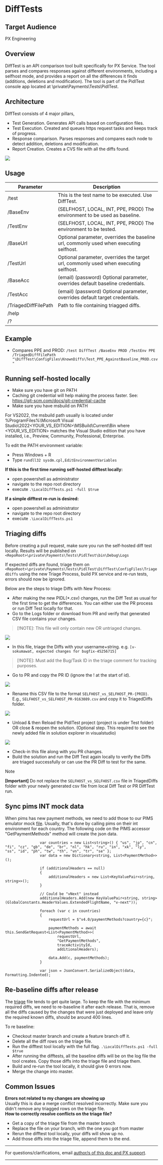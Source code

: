 # DiffTests

## Target Audience
PX Engineering

## Overview
DiffTest is an API comparison tool built specifically for PX Service. The tool parses and compares responses against different environments, including a selfhost mode, and provides a report on all the differences it finds (additions, deletions and modification). The tool is part of the PidlTest console app located at <reporoot>\private\Payments\Tests\PidlTest.

## Architecture
DiffTest consists of 4 major pillars, 

- Test Generation. Generates API calls based on configuration files.
- Test Execution. Created and queues https request tasks and keeps track of progress.
- Response comparison. Parses responses and compares each node to detect addition, deletions and modification.
- Report Creation. Creates a CVS file with all the diffs found.

![](../../images/DiffTestArch.PNG)

## Usage
|Parameter|Description|
|-----|------|
|/test|This is the test name to be executed. Use DiffTest.|
|/BaseEnv|(SELFHOST, LOCAL, INT, PPE, PROD) The environment to be used as baseline.|
|/TestEnv|(SELFHOST, LOCAL, INT, PPE, PROD) The environment to be tested.|
|/BaseUrl|Optional parameter, overrides the baseline url, commonly used when executing selfhost.|
|/TestUrl|Optional parameter, overrides the target url, commonly used when executing selfhost.|
|/BaseAcc|(email) (password) Optional parameter, overrides default baseline credentials.|
|/TestAcc|(email) (password) Optional parameter, overrides default target credentials.|
|/TriagedDiffFilePath|Path to file containing triagged diffs.|
|/help||
|/?||

## Example
- Compares PPE and PROD: `/test DiffTest /BaseEnv PROD /TestEnv PPE /TriagedDiffFilePath "\DiffTest\ConfigFiles\KnownDiffs\Test_PPE_AgainstBaseline_PROD.csv"`

## Running self-hosted locally
- Make sure you have git on PATH
- Caching git credential will help making the process faster. See: https://git-scm.com/docs/git-credential-cache
- Make sure you have msbuild on PATH

For VS2022, the msbuild path usually is located under %ProgramFiles%\Microsoft Visual Studio\2022\<YOUR_VS_EDITION>\MSBuild\Current\Bin where <YOUR_VS_EDITION> matches the Visual Studio edition that you have installed, i.e., Preview, Community, Professional, Enterprise.

To edit the PATH environment variable:
- Press Windows + R
- Type `rundll32 sysdm.cpl,EditEnvironmentVariables`

**If this is the first time running self-hosted difftest locally:**
- open powershell as administrator
- navigate to the repo root directory
- execute `.\LocalDiffTests.ps1 -full $true`

**If a simple difftest re-run is desired:**
- open powershell as administrator
- navigate to the repo root directory
- execute `.\LocalDiffTests.ps1`

## Triaging diffs
Before creating a pull request, make sure you run the self-hosted diff test locally.
Results will be published on `<RepoRoot>\private\Payments\Tests\PidlTest\bin\Debug\Logs`

If expected diffs are found, triage them on `<RepoRoot>\private\Payments\Tests\PidlTest\DiffTest\ConfigFiles\TriagedDiffs` using the new Triage Process, build PX service and re-run tests, errors should now be ignored.

Below are the steps to triage Diffs with New Process:
- After making the new PIDL(*.csv) changes, run the Diff Test as usual for the first time to get the differences. You can either use the PR process or run Diff Test locally for that.
- Go to the Logs folder or download from PR and verify that generated CSV file contains your changes. 
>[!NOTE]: This file will only contain new OR untriaged changes.

![](../../images/difftest/DiffTest-Triage-1.PNG)

- In this file, triage the Diffs with your username+string. e.g. `[v-sokumawat, expected changes for bugfix-45256715]` 
>[!NOTE]: Must add the Bug/Task ID in the triage comment for tracking purposes.
- Go to PR and copy the PR ID (ignore the ! at the start of id).

 ![](../../images/difftest/DiffTest-Triage-2.PNG)

- Rename this CSV file to the format `SELFHOST_vs_SELFHOST_PR-{PRID}`. 
  E.g., `SELFHOST_vs_SELFHOST_PR-9163089.csv` and copy it to TriagedDiffs folder.

 ![](../../images/difftest/DiffTest-Triage-3.PNG)

- Unload & then Reload the PidlTest project (project is under Test folder) OR close & reopen the solution. 
(Optional step.  This required to see the newly added file in solution explorer in visualstudio)

 ![](../../images/difftest/DiffTest-Triage-4.PNG)

- Check-in this file along with you PR changes.
- Build the solution and run the Diff Test again locally to verify the Diffs are triaged successfully or can use the PR Diff to test for the same.
 
 >[!NOTE]
**[Important]** Do not replace the `SELFHOST_vs_SELFHOST.csv` file in TriagedDiffs folder with your newly generated csv file from local Diff Test or PR DiffTest run.

## Sync pims INT mock data
When pims has new payment methods, we need to add those to our PIMS emulator mock [file](https://microsoft.visualstudio.com/Universal%20Store/_git/SC.CSPayments.PX?path=%2Fprivate%2FPayments%2FTests%2FEmulators%2FPIMS%2FMocks%2FPaymentMethodsByCountryAugmented.json&version=GBmaster&_a=contents).
Usually, that's done by calling pims on their int environment for each country. The following code on the PIMS accessor "GetPaymentMethods" method will create the json data.

```
                var countries = new List<string>() { "us", "jp", "cn", "fi", "cz", "gb", "de", "br", "nl", "hk", "ru", "in", "xk", "ly", "ss", "id", "ph", "tw", "th", "vn", "tr", "se" };
                var data = new Dictionary<string, List<PaymentMethod>>();

                if (additionalHeaders == null)
                {
                    additionalHeaders = new List<KeyValuePair<string, string>>();
                }

                // Could be "vNext" instead
                additionalHeaders.Add(new KeyValuePair<string, string>(GlobalConstants.HeaderValues.ExtendedFlightName, "v-next"));
                
                foreach (var c in countries)
                {
                    requestUrl = $"v4.0/paymentMethods?country={c}";

                    paymentMethods = await this.SendGetRequest<List<PaymentMethod>>(
                        requestUrl,
                        "GetPaymentMethods",
                        traceActivityId,
                        additionalHeaders);

                    data.Add(c, paymentMethods);
                }

                var json = JsonConvert.SerializeObject(data, Formatting.Indented);
```

## Re-baseline diffs after release
The [triage](https://microsoft.visualstudio.com/Universal%20Store/_git/SC.CSPayments.PX?path=/private/Payments/Tests/PidlTest/DiffTest/ConfigFiles/TriagedDiffs/SELFHOST_vs_SELFHOST.csv&version=GBmaster&_a=contents) file tends to get quite large. To keep the file with the minimum required diffs, we need to re-baseline it after each release. That is, remove all the diffs caused by the changes that were just deployed and leave only the required known diffs, should be around 400 lines.

To re baseline:
- Checkout master branch and create a feature branch off it.
- Delete all the diff rows on the triage file.
- Run the difftest tool locally with the full flag. `.\LocalDiffTests.ps1 -full $true`
- After running the difftests, all the baseline diffs will be on the log file the tool creates. Copy those diffs into the triage file and triage them.
- Build and re-run the tool locally, it should give 0 errors now.
- Merge the change into master.

## Common Issues
**Errors not related to my changes are showing up**  
Usually this is due a merge conflict resolved incorrectly. Make sure you didn't remove any triagged rows on the triage file.  
**How to correctly resolve conflicts on the triage file?**  
- Get a copy of the triage file from the master branch
- Replace the file on your branch, with the one you got from master
- Rerun the difftest tool locally, your diffs will show up no.
- Add those diffs into the triage file, append them to the end.

---
For questions/clarifications, email [author/s of this doc and PX support](mailto:holugo@microsoft.com?cc=PXSupport@microsoft.com&subject=Docs%20-%20engineering/tests/difftest.md).

---